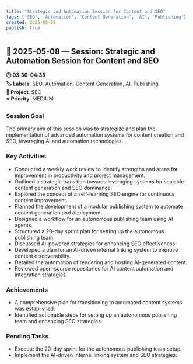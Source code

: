 ```yaml
---
title: "Strategic and Automation Session for Content and SEO"
tags: ['SEO', 'Automation', 'Content Generation', 'AI', 'Publishing']
created: 2025-05-08
publish: true
---
```


## 📅 2025-05-08 — Session: Strategic and Automation Session for Content and SEO

**🕒 03:30–04:35**  
**🏷️ Labels**: SEO, Automation, Content Generation, AI, Publishing  
**📂 Project**: SEO  
**⭐ Priority**: MEDIUM  


### Session Goal
The primary aim of this session was to strategize and plan the implementation of advanced automation systems for content creation and SEO, leveraging AI and automation technologies.

### Key Activities
- Conducted a weekly work review to identify strengths and areas for improvement in productivity and project management.
- Outlined a strategic transition towards leveraging systems for scalable content generation and SEO dominance.
- Explored the concept of a self-learning SEO engine for continuous content improvement.
- Planned the development of a modular publishing system to automate content generation and deployment.
- Designed a workflow for an autonomous publishing team using AI agents.
- Structured a 20-day sprint plan for setting up the autonomous publishing team.
- Discussed AI-powered strategies for enhancing SEO effectiveness.
- Developed a plan for an AI-driven internal linking system to improve content discoverability.
- Detailed the automation of rendering and hosting AI-generated content.
- Reviewed open-source repositories for AI content automation and integration strategies.

### Achievements
- A comprehensive plan for transitioning to automated content systems was established.
- Identified actionable steps for setting up an autonomous publishing team and enhancing SEO strategies.

### Pending Tasks
- Execute the 20-day sprint for the autonomous publishing team setup.
- Implement the AI-driven internal linking system and SEO strategies.
